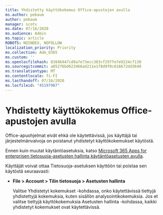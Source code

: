 ```yaml
---
title: Yhdistetty käyttökokemus Office-apustojen avulla
ms.author: pebaum
author: pebaum
manager: scotv
ms.date: 07/16/2020
ms.audience: Admin
ms.topic: article
ROBOTS: NOINDEX, NOFOLLOW
localization_priority: Priority
ms.collection: Adm_O365
ms.custom: ''
ms.openlocfilehash: 8384b947cd8a7e73ecc383cf297fe7e9224cf130
ms.sourcegitcommit: a05276bd623466ad211e1f8d9f0c616672dd3640
ms.translationtype: MT
ms.contentlocale: fi-FI
ms.lasthandoff: 07/16/2020
ms.locfileid: "45197987"
---
```

# <a name="connected-experience-with-office-add-ins"></a>Yhdistetty käyttökokemus Office-apustojen avulla

Office-apuohjelmat eivät ehkä ole käytettävissä, jos käyttäjä tai järjestelmänvalvoja on poistanut yhdistetyt käyttökokemukset käytöstä.

Ennen kuin muutat käytäntöasetuksia, katso [Microsoft 365 Apps for enterprisen tietosuoja-asetusten hallinta käytäntöasetusten avulla](https://docs.microsoft.com/deployoffice/privacy/manage-privacy-controls).

Käyttäjät voivat ottaa Tietosuoja-asetuksen käyttöön tai poistaa sen käytöstä seuraavasti:

- **File > Account > Tilin tietosuoja > Asetusten hallinta** 

    Valitse Yhdistetyt kokemukset -kohdassa, onko käytettävissä tiettyjä yhdistettyjä kokemuksia, kuten sisällön analysointikokemuksia. Jos et valitse tiettyjä käyttökokemuksia Asetusten hallinta -kohdassa, kaikki yhdistetyt kokemukset ovat käytettävissä.

